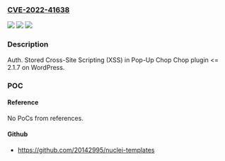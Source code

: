 ### [CVE-2022-41638](https://cve.mitre.org/cgi-bin/cvename.cgi?name=CVE-2022-41638)
![](https://img.shields.io/static/v1?label=Product&message=Pop-Up%20Chop%20Chop%20(WordPress%20plugin)&color=blue)
![](https://img.shields.io/static/v1?label=Version&message=%3C%3D%202.1.7%3C%3D%202.1.7%20&color=brighgreen)
![](https://img.shields.io/static/v1?label=Vulnerability&message=CWE-79%20Cross-site%20Scripting%20(XSS)&color=brighgreen)

### Description

Auth. Stored Cross-Site Scripting (XSS) in Pop-Up Chop Chop plugin <= 2.1.7 on WordPress.

### POC

#### Reference
No PoCs from references.

#### Github
- https://github.com/20142995/nuclei-templates

